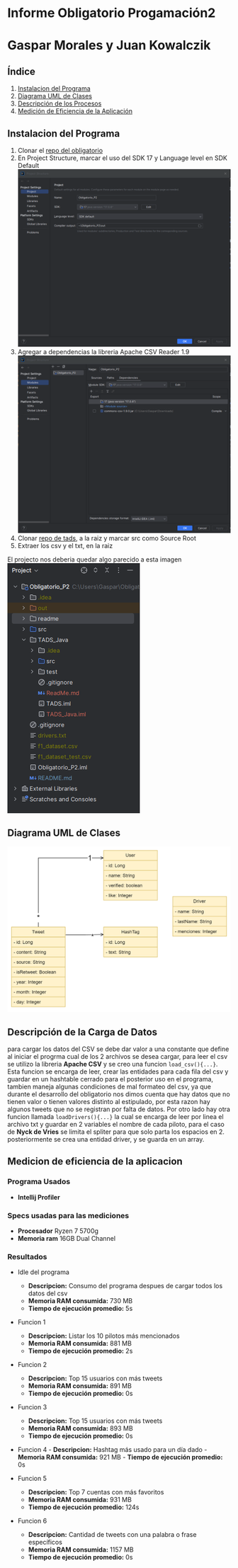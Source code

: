 # Informe Obligatorio Progamación2
# Gaspar Morales y Juan Kowalczik

## Índice

1. [Instalacion del Programa](#instalacion-del-programa)
2. [Diagrama UML de Clases](#diagrama-uml-de-clases)
3. [Descripción de los Procesos](#descripción-de-la-carga-de-datos)
4. [Medición de Eficiencia de la Aplicación](#medición-de-eficiencia-de-la-aplicación)



## Instalacion del Programa

1. Clonar el [repo del obligatorio](https://github.com/SPRAINT890/Grupo1_P2_Obligatorio.git)
2. En Project Structure, marcar el uso del SDK 17 y Language level en SDK Default ![Project_Structure](readme/Project_Structure.png)
3. Agregar a dependencias la libreria Apache CSV Reader 1.9 ![Dependenci Apache CSV Reader 1.9](readme/Dependencies.png)
4. Clonar [repo de tads](https://github.com/SPRAINT890/Grupo1_P2_Tads.git), a la raiz y marcar src como Source Root
5. Extraer los csv y el txt, en la raiz

El projecto nos deberia quedar algo parecido a esta imagen ![Tads_Java](readme/Tads_Java.png)

## Diagrama UML de Clases
![Diagrama_UML](readme/uml.png)

## Descripción de la Carga de Datos
para cargar los datos del CSV se debe dar valor a una constante que define al iniciar el progrma cual de los 2 archivos se desea cargar, para leer el csv se utilizo la libreria **Apache CSV** y se creo una funcion `load_csv(){...}`. 
Esta funcion se encarga de leer, crear las entidades para cada fila del csv y guardar en un hashtable cerrado para el posterior uso en el programa, tambien maneja algunas condiciones de mal formateo del csv, ya que durante el desarrollo del obligatorio nos dimos cuenta que hay datos que no tienen valor o tienen valores distinto al estipulado, por esta razon hay algunos tweets que no se registran por falta de datos.
Por otro lado hay otra funcion llamada `loadDrivers(){...}` la cual se encarga de leer por linea el archivo txt y guardar en 2 variables el nombre de cada piloto, para el caso de **Nyck de Vries** se limita el spliter para que solo parta los espacios en 2. posteriormente se crea una entidad driver, y se guarda en un array.


## Medicion de eficiencia de la aplicacion

### Programa Usados
- **Intellij Profiler**

### Specs usadas para las mediciones
- **Procesador** Ryzen 7 5700g
- **Memoria ram** 16GB Dual Channel

### Resultados
- Idle del programa
    - **Descripcion:** Consumo del programa despues de cargar todos los datos del csv
    - **Memoria RAM consumida:**  730 MB
    - **Tiempo de ejecución promedio:**  5s


- Funcion 1
    - **Descripcion:** Listar los 10 pilotos más mencionados
    - **Memoria RAM consumida:**  881 MB
    - **Tiempo de ejecución promedio:**  2s


- Funcion 2
    - **Descripcion:** Top 15 usuarios con más tweets
    - **Memoria RAM consumida:**  891 MB
    - **Tiempo de ejecución promedio:**  0s


- Funcion 3
    - **Descripcion:** Top 15 usuarios con más tweets
    - **Memoria RAM consumida:**  893 MB
    - **Tiempo de ejecución promedio:**  0s


- Funcion 4
      - **Descripcion:** Hashtag más usado para un día dado
      - **Memoria RAM consumida:**  921 MB
      - **Tiempo de ejecución promedio:**  0s


- Funcion 5
  - **Descripcion:** Top 7 cuentas con más favoritos
  - **Memoria RAM consumida:**  931 MB
  - **Tiempo de ejecución promedio:**  124s


- Funcion 6
    - **Descripcion:** Cantidad de tweets con una palabra o frase específicos
    - **Memoria RAM consumida:**  1157 MB
    - **Tiempo de ejecución promedio:**  0s
